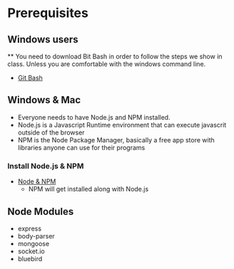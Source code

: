 # Prerequisites

## Windows users

\*\* You need to download Bit Bash in order to follow the steps we show in class. Unless you are comfortable with the windows command line.

-   [Git Bash](https://gitforwindows.org/)

## Windows & Mac

-   Everyone needs to have Node.js and NPM installed.
-   Node.js is a Javascript Runtime environment that can execute javascrit outside of the browser
-   NPM is the Node Package Manager, basically a free app store with libraries anyone can use for their programs

### Install Node.js & NPM

-   [Node & NPM](https://nodejs.org/en/)
    -   NPM will get installed along with Node.js

## Node Modules

-   express
-   body-parser
-   mongoose
-   socket.io
-   bluebird
